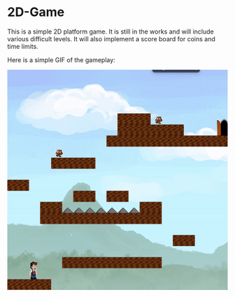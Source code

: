 # 2D-Game

This is a simple 2D platform game. It is still in the works and will include various difficult levels. It will also implement a score board for coins and time limits.

Here is a simple GIF of the gameplay:

![Gameplay](2DGame.gif)
